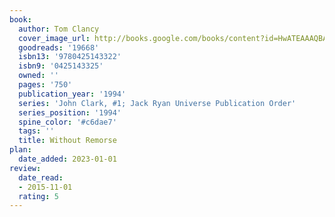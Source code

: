 ```yaml
---
book:
  author: Tom Clancy
  cover_image_url: http://books.google.com/books/content?id=HwATEAAAQBAJ&printsec=frontcover&img=1&zoom=1&edge=curl&source=gbs_api
  goodreads: '19668'
  isbn13: '9780425143322'
  isbn9: '0425143325'
  owned: ''
  pages: '750'
  publication_year: '1994'
  series: 'John Clark, #1; Jack Ryan Universe Publication Order'
  series_position: '1994'
  spine_color: '#c6dae7'
  tags: ''
  title: Without Remorse
plan:
  date_added: 2023-01-01
review:
  date_read:
  - 2015-11-01
  rating: 5
---
```

